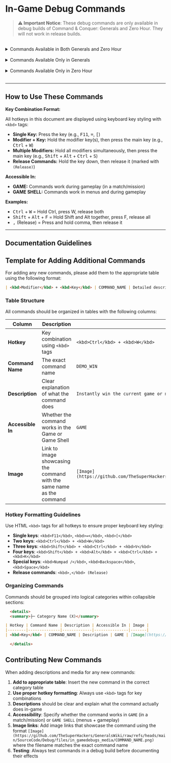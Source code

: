 <!-- markdownlint-disable MD033 -->
<!-- Needed to allow for <kbd> tags for keyboard key styling. -->
# In-Game Debug Commands

> **⚠️ Important Notice**: These debug commands are only available in debug builds of Command & Conquer: Generals
> and Zero Hour. They will not work in release builds.

<br>

<details>
<summary>Commands Available in Both Generals and Zero Hour</summary>

  <details>
  <summary>├─ Game State & Cheats (10)</summary>

| Hotkey | Command Name | Description | Accessible In | Image |
|--------|--------------|-------------|---------------|-------|
| <kbd>Ctrl</kbd> + <kbd>W</kbd> | DEMO_WIN | Instantly win the current game or mission | GAME | [Image](https://github.com/TheSuperHackers/GeneralsWiki/raw/refs/heads/main/SourceCode/Debug/files/in_gamedebugs_media/demo_win.png) |
| <kbd>Ctrl</kbd> + <kbd>=</kbd> | DEMO_ADDCASH | Adds 10000 cash to the player's current resources | GAME | [Image](https://github.com/TheSuperHackers/GeneralsWiki/raw/refs/heads/main/SourceCode/Debug/files/in_gamedebugs_media/demo_addcash.png) |
| <kbd>Alt</kbd> + <kbd>F</kbd> | DEMO_INSTANT_BUILD | Toggles instant building for all units and structures | GAME |  |
| <kbd>Ctrl</kbd> + <kbd>V</kbd> | DEMO_GIVE_VETERANCY | Grants the selected unit(s) a level of veterancy | GAME | [Image](https://github.com/TheSuperHackers/GeneralsWiki/raw/refs/heads/main/SourceCode/Debug/files/in_gamedebugs_media/demo_give_veterancy.png) |
| <kbd>Shift</kbd> + <kbd>Ctrl</kbd> + <kbd>V</kbd> | DEMO_TAKE_VETERANCY | Removes a level of veterancy from the selected unit(s) | GAME | [Image](https://github.com/TheSuperHackers/GeneralsWiki/raw/refs/heads/main/SourceCode/Debug/files/in_gamedebugs_media/demo_take_veterancy.png) |
| <kbd>Shift</kbd> + <kbd>Ctrl</kbd> + <kbd>P</kbd> | DEMO_GIVE_SCIENCEPURCHASEPOINTS | Gives the player 1 science purchase point | GAME | [Image](https://github.com/TheSuperHackers/GeneralsWiki/raw/refs/heads/main/SourceCode/Debug/files/in_gamedebugs_media/demo_give_sciencepurchasepoints.png) |
| <kbd>Shift</kbd> + <kbd>Alt</kbd> + <kbd>Ctrl</kbd> + <kbd>K</kbd> | DEMO_GIVE_ALL_SCIENCES | Instantly unlocks all sciences for the player | GAME | [Image](https://github.com/TheSuperHackers/GeneralsWiki/raw/refs/heads/main/SourceCode/Debug/files/in_gamedebugs_media/demo_give_all_sciences.png) |
| <kbd>Ctrl</kbd> + <kbd>K</kbd> | DEMO_GIVE_RANKLEVEL | Grants the player a rank level | GAME | [Image](https://github.com/TheSuperHackers/GeneralsWiki/raw/refs/heads/main/SourceCode/Debug/files/in_gamedebugs_media/demo_give_ranklevel.png) |
| <kbd>Shift</kbd> + <kbd>Ctrl</kbd> + <kbd>K</kbd> | DEMO_TAKE_RANKLEVEL | Subtracts the player's current rank level by 1 | GAME | [Image](https://github.com/TheSuperHackers/GeneralsWiki/raw/refs/heads/main/SourceCode/Debug/files/in_gamedebugs_media/demo_take_ranklevel.png) |
| <kbd>Ctrl</kbd> + <kbd>S</kbd> | DEMO_TOGGLE_SPECIAL_POWER_DELAYS | Toggles whether special powers, super weapons and abilities have a delay before they can be used again | GAME | [Image](https://github.com/TheSuperHackers/GeneralsWiki/raw/refs/heads/main/SourceCode/Debug/files/in_gamedebugs_media/demo_toggle_special_power_delays.png) |

  </details>

  <details>
  <summary>├─ Visual & Rendering (13)</summary>

| Hotkey | Command Name | Description | Accessible In | Image |
|--------|--------------|-------------|---------------|-------|
| <kbd>F11</kbd> | DEMO_TOGGLE_BEHIND_BUILDINGS | Toggles the outline around units when they are obscured by buildings | GAME | [Image](https://github.com/TheSuperHackers/GeneralsWiki/raw/refs/heads/main/SourceCode/Debug/files/in_gamedebugs_media/demo_toggle_behind_buildings.png) |
| <kbd>Ctrl</kbd> + <kbd>F10</kbd> | DEMO_TOGGLE_BW_VIEW | Toggles a black and white wireframe mode | GAME SHELL | [Image](https://github.com/TheSuperHackers/GeneralsWiki/raw/refs/heads/main/SourceCode/Debug/files/in_gamedebugs_media/demo_toggle_bw_view.png) |
| <kbd>Ctrl</kbd> + <kbd>F11</kbd> | DEMO_TOGGLE_RED_VIEW | Toggles a (useless?) red view mode | GAME SHELL | [Image](https://github.com/TheSuperHackers/GeneralsWiki/raw/refs/heads/main/SourceCode/Debug/files/in_gamedebugs_media/demo_toggle_red_view.png) |
| <kbd>Ctrl</kbd> + <kbd>F12</kbd> | DEMO_TOGGLE_GREEN_VIEW | Toggles a (useless?) green view mode | GAME SHELL | [Image](https://github.com/TheSuperHackers/GeneralsWiki/raw/refs/heads/main/SourceCode/Debug/files/in_gamedebugs_media/demo_toggle_green_view.png) |
| <kbd>Ctrl</kbd> + <kbd>F9</kbd> | DEMO_TOGGLE_MOTION_BLUR_ZOOM | Plays a (useless?) zoom animation with motion blur effects | GAME SHELL | [Image](https://github.com/TheSuperHackers/GeneralsWiki/raw/refs/heads/main/SourceCode/Debug/files/in_gamedebugs_media/demo_toggle_motion_blur_zoom.png) |
| <kbd>Ctrl</kbd> + <kbd>\</kbd> | DEMO_TOGGLE_RENDER | Toggles rendering of new frames (essentially freezes the game in place) | GAME |  |
| <kbd>/</kbd> | DEMO_TOGGLE_NO_DRAW | Toggles rendering of new frames (essentially freezes the game in place). Appears to be redundant with DEMO_TOGGLE_RENDER. **Note:** BROKEN, the off toggle does not work | GAME |  |
| <kbd>Shift</kbd> + <kbd>J</kbd> | DEMO_TOGGLE_SHADOW_VOLUMES | Toggles the rendering of shadow volumes | GAME | [Image](https://github.com/TheSuperHackers/GeneralsWiki/raw/refs/heads/main/SourceCode/Debug/files/in_gamedebugs_media/demo_toggle_shadow_volumes.png) |
| <kbd>]</kbd> | DEMO_TOGGLE_WATERPLANE | Toggles the rendering of the water plane (does not seem to work) | GAME |  |
| <kbd>[</kbd> | DEMO_TOGGLE_TRACKMARKS | Toggles the rendering of track marks on the ground | GAME |  |
| <kbd>Alt</kbd> + <kbd>W</kbd> | DEMO_TOGGLE_FEATHER_WATER | Visually cycles between different water depths | GAME | [Image](https://github.com/TheSuperHackers/GeneralsWiki/raw/refs/heads/main/SourceCode/Debug/files/in_gamedebugs_media/demo_toggle_feather_water.png) |
| <kbd>Ctrl</kbd> + <kbd>E</kbd> | DEMO_SHOW_EXTENTS | Toggles the visibility of the bounding box around units | GAME | [Image](https://github.com/TheSuperHackers/GeneralsWiki/raw/refs/heads/main/SourceCode/Debug/files/in_gamedebugs_media/demo_show_extents.png) |
| <kbd>Alt</kbd> + <kbd>H</kbd> | DEMO_SHOW_HEALTH | Toggles the visibility of health bars above units and structures | GAME | [Image](https://github.com/TheSuperHackers/GeneralsWiki/raw/refs/heads/main/SourceCode/Debug/files/in_gamedebugs_media/demo_show_health.png) |

  </details>

  <details>
  <summary>├─ Audio (5)</summary>

| Hotkey | Command Name | Description | Accessible In | Image |
|--------|--------------|-------------|---------------|-------|
| <kbd>Shift</kbd> + <kbd>Ctrl</kbd> + <kbd>S</kbd> | DEMO_TOGGLE_SOUND | Toggles game audio on and off | GAME |  |
| <kbd>Shift</kbd> + <kbd>Ctrl</kbd> + <kbd>M</kbd> | DEMO_TOGGLE_MUSIC | Toggles game music on and off | GAME | [Image](https://github.com/TheSuperHackers/GeneralsWiki/raw/refs/heads/main/SourceCode/Debug/files/in_gamedebugs_media/demo_toggle_music.png) |
| <kbd>Shift</kbd> + <kbd>M</kbd> | DEMO_MUSIC_NEXT_TRACK | Skips to the next music track in the playlist | GAME | [Image](https://github.com/TheSuperHackers/GeneralsWiki/raw/refs/heads/main/SourceCode/Debug/files/in_gamedebugs_media/demo_music_next_track.png) |
| <kbd>Ctrl</kbd> + <kbd>M</kbd> | DEMO_MUSIC_PREV_TRACK | Skips to the previous music track in the playlist | GAME | [Image](https://github.com/TheSuperHackers/GeneralsWiki/raw/refs/heads/main/SourceCode/Debug/files/in_gamedebugs_media/demo_music_prev_track.png) |
| <kbd>Shift</kbd> + <kbd>A</kbd> | DEMO_TOGGLE_AUDIODEBUG | Toggles audio debugging information on and off | GAME SHELL | [Image](https://github.com/TheSuperHackers/GeneralsWiki/raw/refs/heads/main/SourceCode/Debug/files/in_gamedebugs_media/demo_toggle_audiodebug.png) |

  </details>

  <details>
  <summary>├─ Camera & View (8)</summary>

| Hotkey | Command Name | Description | Accessible In | Image |
|--------|--------------|-------------|---------------|-------|
| <kbd>Shift</kbd> + <kbd>Ctrl</kbd> + <kbd>L</kbd> | DEMO_LOCK_CAMERA_TO_SELECTION | Locks the camera to the currently selected unit or structure | GAME |  |
| <kbd>Shift</kbd> + <kbd>Ctrl</kbd> + <kbd>C</kbd> | DEMO_TOGGLE_CAMERA_DEBUG | Needs further information | GAME | [Image](https://github.com/TheSuperHackers/GeneralsWiki/raw/refs/heads/main/SourceCode/Debug/files/in_gamedebugs_media/demo_toggle_camera_debug.png) |
| <kbd>Shift</kbd> + <kbd>Alt</kbd> + <kbd>Ctrl</kbd> + <kbd>C</kbd> | DEMO_TOGGLE_ZOOM_LOCK | Toggles the camera's zoom limitations, allowing for unrestricted zooming in and out when disabled | GAME | [Image](https://github.com/TheSuperHackers/GeneralsWiki/raw/refs/heads/main/SourceCode/Debug/files/in_gamedebugs_media/demo_toggle_zoom_lock.png) |
| <kbd>,</kbd> | DEMO_BEGIN_ADJUST_PITCH | Begins adjusting the camera's pitch | GAME | [Image](https://github.com/TheSuperHackers/GeneralsWiki/raw/refs/heads/main/SourceCode/Debug/files/in_gamedebugs_media/demo_begin_adjust_pitch%20%26%20demo_end_adjust_pitch.png) |
| <kbd>,</kbd> (Release) | DEMO_END_ADJUST_PITCH | Ends adjusting the camera's pitch | GAME | [Image](https://github.com/TheSuperHackers/GeneralsWiki/raw/refs/heads/main/SourceCode/Debug/files/in_gamedebugs_media/demo_begin_adjust_pitch%20%26%20demo_end_adjust_pitch.png) |
| <kbd>.</kbd> | DEMO_BEGIN_ADJUST_FOV | Begins adjusting the camera's field of view (FOV) | GAME | [Image](https://github.com/TheSuperHackers/GeneralsWiki/raw/refs/heads/main/SourceCode/Debug/files/in_gamedebugs_media/demo_begin_adjust_fov%20%26%20demo_end_adjust_fov.png) |
| <kbd>.</kbd> (Release) | DEMO_END_ADJUST_FOV | Ends adjusting the camera's field of view (FOV) | GAME | [Image](https://github.com/TheSuperHackers/GeneralsWiki/raw/refs/heads/main/SourceCode/Debug/files/in_gamedebugs_media/demo_begin_adjust_fov%20%26%20demo_end_adjust_fov.png) |
| <kbd>Shift</kbd> + <kbd>Ctrl</kbd> + <kbd>D</kbd> | DEMO_TIME_OF_DAY | Cycles through different times of day | GAME | [Image](https://github.com/TheSuperHackers/GeneralsWiki/raw/refs/heads/main/SourceCode/Debug/files/in_gamedebugs_media/demo_time_of_day.png) |

  </details>

  <details>
  <summary>├─ AI & Team (3)</summary>

| Hotkey | Command Name | Description | Accessible In | Image |
|--------|--------------|-------------|---------------|-------|
| <kbd>Shift</kbd> + <kbd>Ctrl</kbd> + <kbd>Space</kbd> | DEMO_SWITCH_TEAMS | Cycles through the players in the game, sequentially passing control to each one | GAME | [Image](https://github.com/TheSuperHackers/GeneralsWiki/raw/refs/heads/main/SourceCode/Debug/files/in_gamedebugs_media/demo_switch_teams.png) |
| <kbd>Ctrl</kbd> + <kbd>T</kbd> | DEMO_SWITCH_TEAMS_CHINA_USA | Cycles through USA and China players in the game on the same team as the player, sequentially passing control to each one | GAME |  |
| <kbd>Ctrl</kbd> + <kbd>A</kbd> | DEMO_TOGGLE_AI_DEBUG | Toggles visual AI debugging information on and off | GAME | [Image](https://github.com/TheSuperHackers/GeneralsWiki/raw/refs/heads/main/SourceCode/Debug/files/in_gamedebugs_media/demo_toggle_ai_debug.png) |

  </details>

  <details>
  <summary>├─ Debug Information & Stats (9)</summary>

| Hotkey | Command Name | Description | Accessible In | Image |
|--------|--------------|-------------|---------------|-------|
| <kbd>Ctrl</kbd> + <kbd>Q</kbd> | DEMO_TOGGLE_DEBUG_STATS | Toggles the visibility of debug information overlays | GAME SHELL | [Image](https://github.com/TheSuperHackers/GeneralsWiki/raw/refs/heads/main/SourceCode/Debug/files/in_gamedebugs_media/demo_toggle_debug_stats.png) |
| <kbd>Ctrl</kbd> + <kbd>L</kbd> | DEMO_TOGGLE_METRICS | Needs further information | GAME |  |
| <kbd>Shift</kbd> + <kbd>Ctrl</kbd> + <kbd>Q</kbd> | DEMO_TOGGLE_GRAPHICALFRAMERATEBAR | Toggles the world's most useless graphical frame rate bar on and off | GAME SHELL | [Image](https://github.com/TheSuperHackers/GeneralsWiki/raw/refs/heads/main/SourceCode/Debug/files/in_gamedebugs_media/demo_toggle_graphicalframeratebar.png) |
| <kbd>Shift</kbd> + <kbd>Alt</kbd> + <kbd>V</kbd> | DEMO_TOGGLE_VISIONDEBUG | Toggles the visibility of the vision debug overlay for units and structures | GAME | [Image](https://github.com/TheSuperHackers/GeneralsWiki/raw/refs/heads/main/SourceCode/Debug/files/in_gamedebugs_media/demo_toggle_visiondebug.png) |
| <kbd>Shift</kbd> + <kbd>Ctrl</kbd> + <kbd>B</kbd> | DEMO_TOGGLE_PROJECTILEDEBUG | Toggles the visibility of visual projectile debug information | GAME | [Image](https://github.com/TheSuperHackers/GeneralsWiki/raw/refs/heads/main/SourceCode/Debug/files/in_gamedebugs_media/demo_toggle_projectiledebug.png) |
| <kbd>Ctrl</kbd> + <kbd>P</kbd> | DEMO_TOGGLE_PARTICLEDEBUG | Toggles the visibility of visual particle debug information | GAME | [Image](https://github.com/TheSuperHackers/GeneralsWiki/raw/refs/heads/main/SourceCode/Debug/files/in_gamedebugs_media/demo_toggle_particledebug.png) |
| <kbd>Ctrl</kbd> + <kbd>O</kbd> | DEMO_TOGGLE_CASHMAPDEBUG | Toggles the visibility of visual cash map debug information | GAME | [Image](https://github.com/TheSuperHackers/GeneralsWiki/raw/refs/heads/main/SourceCode/Debug/files/in_gamedebugs_media/demo_toggle_cashmapdebug.png) |
| <kbd>Shift</kbd> + <kbd>Ctrl</kbd> + <kbd>O</kbd> | DEMO_TOGGLE_THREATDEBUG | Toggles the visibility of visual threat debug information | GAME |  |
| <kbd>Ctrl</kbd> + <kbd>D</kbd> | DEMO_DEBUG_SELECTION | Toggles the visibility of the selected unit(s) or structure's debug information | GAME | [Image](https://github.com/TheSuperHackers/GeneralsWiki/raw/refs/heads/main/SourceCode/Debug/files/in_gamedebugs_media/demo_debug_selection.png) |

  </details>

  <details>
  <summary>├─ Map & Fog of War (3)</summary>

| Hotkey | Command Name | Description | Accessible In | Image |
|--------|--------------|-------------|---------------|-------|
| <kbd>Shift</kbd> + <kbd>Alt</kbd> + <kbd>F</kbd> | DEMO_TOGGLE_FOGOFWAR | Toggles the rendering of certain things in the fog of war (Useless?) | GAME | [Image](https://github.com/TheSuperHackers/GeneralsWiki/raw/refs/heads/main/SourceCode/Debug/files/in_gamedebugs_media/demo_toggle_fogofwar.png) |
| <kbd>Shift</kbd> + <kbd>Ctrl</kbd> + <kbd>R</kbd> | DEMO_ENSHROUD | Shrouds all areas of the map that are not currently visible to the player or their allies | GAME | [Image](https://github.com/TheSuperHackers/GeneralsWiki/raw/refs/heads/main/SourceCode/Debug/files/in_gamedebugs_media/demo_enshroud.png) |
| <kbd>Ctrl</kbd> + <kbd>R</kbd> | DEMO_DESHROUD | Fully reveals the entire map, removing all fog of war and shroud | GAME | [Image](https://github.com/TheSuperHackers/GeneralsWiki/raw/refs/heads/main/SourceCode/Debug/files/in_gamedebugs_media/demo_deshroud.png) |

  </details>

  <details>
  <summary>├─ Combat & Units (5)</summary>

| Hotkey | Command Name | Description | Accessible In | Image |
|--------|--------------|-------------|---------------|-------|
| <kbd>Shift</kbd> + <kbd>Ctrl</kbd> + <kbd>Numpad /</kbd> | DEMO_KILL_ALL_ENEMIES | Instantly kills all enemies on the map | GAME | [Image](https://github.com/TheSuperHackers/GeneralsWiki/raw/refs/heads/main/SourceCode/Debug/files/in_gamedebugs_media/demo_kill_all_enemies.png) |
| <kbd>Shift</kbd> + <kbd>Ctrl</kbd> + <kbd>X</kbd> | DEMO_KILL_SELECTION | Instantly kills the currently selected unit or structure. Only works on units and structures belonging to the player | GAME | [Image](https://github.com/TheSuperHackers/GeneralsWiki/raw/refs/heads/main/SourceCode/Debug/files/in_gamedebugs_media/demo_kill_selection.png) |
| <kbd>Ctrl</kbd> + <kbd>X</kbd> | DEMO_TOGGLE_HURT_ME_MODE | Toggles the "Hurt Me" mode, causing 10% damage every time a unit or structure is selected | GAME | [Image](https://github.com/TheSuperHackers/GeneralsWiki/raw/refs/heads/main/SourceCode/Debug/files/in_gamedebugs_media/demo_toggle_hurt_me_mode.png) |
| <kbd>Alt</kbd> + <kbd>G</kbd> | DEMO_TOGGLE_HAND_OF_GOD_MODE | Toggles the "Hand of God" mode, allowing the player to instantly destroy any unit or structure by selecting it | GAME | [Image](https://github.com/TheSuperHackers/GeneralsWiki/raw/refs/heads/main/SourceCode/Debug/files/in_gamedebugs_media/demo_toggle_hand_of_god_mode.png) |
| <kbd>Shift</kbd> + <kbd>B</kbd> | DEMO_BATTLE_CRY | Plays a battle cry sound effect (Useless?) | GAME |  |

  </details>

  <details>
  <summary>├─ Performance & Level of Detail (5)</summary>

| Hotkey | Command Name | Description | Accessible In | Image |
|--------|--------------|-------------|---------------|-------|
| <kbd>-</kbd> | DEMO_LOD_DECREASE | Decreases the level of detail (LOD) by one level for all objects in the game | GAME | [Image](https://github.com/TheSuperHackers/GeneralsWiki/raw/refs/heads/main/SourceCode/Debug/files/in_gamedebugs_media/demo_lod_decrease%20%26%20demo_lod_increase.png) |
| <kbd>=</kbd> | DEMO_LOD_INCREASE | Increases the level of detail (LOD) by one level for all objects in the game | GAME | [Image](https://github.com/TheSuperHackers/GeneralsWiki/raw/refs/heads/main/SourceCode/Debug/files/in_gamedebugs_media/demo_lod_decrease%20%26%20demo_lod_increase.png) |
| <kbd>Alt</kbd> + <kbd>-</kbd> | DEMO_CYCLE_LOD_LEVEL | Cycles through the available LOD levels for all objects in the game | GAME | [Image](https://github.com/TheSuperHackers/GeneralsWiki/raw/refs/heads/main/SourceCode/Debug/files/in_gamedebugs_media/demo_cycle_lod_level.png) |
| <kbd>Ctrl</kbd> + <kbd>J</kbd> | DEMO_INCR_ANIM_SKATE_SPEED | Increases the animation skate speed for all units and structures in the game (Needs further information) | GAME | [Image](https://github.com/TheSuperHackers/GeneralsWiki/raw/refs/heads/main/SourceCode/Debug/files/in_gamedebugs_media/demo_incr_anim_skate_speed%20%26%20demo_decr_anim_skate_speed.png) |
| <kbd>Shift</kbd> + <kbd>Ctrl</kbd> + <kbd>J</kbd> | DEMO_DECR_ANIM_SKATE_SPEED | Decreases the animation skate speed for all units and structures in the game (Needs further information) | GAME | [Image](https://github.com/TheSuperHackers/GeneralsWiki/raw/refs/heads/main/SourceCode/Debug/files/in_gamedebugs_media/demo_incr_anim_skate_speed%20%26%20demo_decr_anim_skate_speed.png) |

  </details>

  <details>
  <summary>├─ System & Technical (8)</summary>

| Hotkey | Command Name | Description | Accessible In | Image |
|--------|--------------|-------------|---------------|-------|
| <kbd>Shift</kbd> + <kbd>Ctrl</kbd> + <kbd>A</kbd> | DEMO_DUMP_ASSETS | (Needs further information) | GAME |  |
| <kbd>Shift</kbd> + <kbd>F11</kbd> | DEMO_TOGGLE_AVI | (Needs further information) | GAME SHELL |  |
| <kbd>Shift</kbd> + <kbd>Alt</kbd> + <kbd>Ctrl</kbd> + <kbd>N</kbd> | DEMO_TOGGLE_NETWORK | (Needs further information) | GAME |  |
| <kbd>Alt</kbd> + <kbd>T</kbd> | DEMO_TOGGLE_MESSAGE_TEXT | Toggles the visibility of in-game messages | GAME | [Image](https://github.com/TheSuperHackers/GeneralsWiki/raw/refs/heads/main/SourceCode/Debug/files/in_gamedebugs_media/demo_toggle_message_text.png) |
| <kbd>Ctrl</kbd> + <kbd>G</kbd> | DEMO_VTUNE_ON | (Needs further information) | GAME |  |
| <kbd>Shift</kbd> + <kbd>Ctrl</kbd> + <kbd>G</kbd> | DEMO_VTUNE_OFF | (Needs further information) | GAME |  |
| <kbd>Alt</kbd> + <kbd>O</kbd> | DEBUG_DUMP_PLAYER_OBJECTS | (Needs further information) | GAME |  |
| <kbd>Shift</kbd> + <kbd>Alt</kbd> + <kbd>O</kbd> | DEBUG_DUMP_ALL_PLAYER_OBJECTS | (Needs further information) | GAME |  |

  </details>

  <details>
  <summary>├─ Scripts & Movies (10)</summary>

| Hotkey | Command Name | Description | Accessible In | Image |
|--------|--------------|-------------|---------------|-------|
| <kbd>Shift</kbd> + <kbd>Ctrl</kbd> + <kbd>F1</kbd> | DEMO_RUNSCRIPT1 | (Needs further information) | GAME |  |
| <kbd>Shift</kbd> + <kbd>Ctrl</kbd> + <kbd>F2</kbd> | DEMO_RUNSCRIPT2 | (Needs further information) | GAME |  |
| <kbd>Shift</kbd> + <kbd>Ctrl</kbd> + <kbd>F3</kbd> | DEMO_RUNSCRIPT3 | (Needs further information) | GAME |  |
| <kbd>Shift</kbd> + <kbd>Ctrl</kbd> + <kbd>F4</kbd> | DEMO_RUNSCRIPT4 | (Needs further information) | GAME |  |
| <kbd>Shift</kbd> + <kbd>Ctrl</kbd> + <kbd>F5</kbd> | DEMO_RUNSCRIPT5 | (Needs further information) | GAME |  |
| <kbd>Shift</kbd> + <kbd>Ctrl</kbd> + <kbd>F6</kbd> | DEMO_RUNSCRIPT6 | (Needs further information) | GAME |  |
| <kbd>Shift</kbd> + <kbd>Ctrl</kbd> + <kbd>F7</kbd> | DEMO_RUNSCRIPT7 | (Needs further information) | GAME |  |
| <kbd>Shift</kbd> + <kbd>Ctrl</kbd> + <kbd>F8</kbd> | DEMO_RUNSCRIPT8 | (Needs further information) | GAME |  |
| <kbd>Shift</kbd> + <kbd>Ctrl</kbd> + <kbd>F9</kbd> | DEMO_RUNSCRIPT9 | (Needs further information) | GAME |  |
| <kbd>Shift</kbd> + <kbd>Ctrl</kbd> + <kbd>Tab</kbd> | DEMO_NEXT_OBJECTIVE_MOVIE | (Needs further information) | GAME |  |

  </details>

</details>

<br>

<details>
<summary>Commands Available Only in Generals</summary>

| Hotkey | Command Name | Description | Accessible In | Image |
|--------|--------------|-------------|---------------|-------|
| <kbd>Shift</kbd> + <kbd>Ctrl</kbd> + <kbd>Backspace</kbd> | DEMO_INSTANT_QUIT | (Needs further information) | GAME SHELL |  |

</details>

<br>

<details>
<summary>Commands Available Only in Zero Hour</summary>

  <details>
  <summary>├─ Performance Analysis (4)</summary>

| Hotkey | Command Name | Description | Accessible In | Image |
|--------|--------------|-------------|---------------|-------|
| <kbd>Shift</kbd> + <kbd>Alt</kbd> + <kbd>Ctrl</kbd> + <kbd>Q</kbd> | DEBUG_OBJECT_ID_PERFORMANCE | (Needs further information) | GAME | [Image](https://github.com/TheSuperHackers/GeneralsWiki/raw/refs/heads/main/SourceCode/Debug/files/in_gamedebugs_media/debug_object_id_performance.png) |
| <kbd>Shift</kbd> + <kbd>Alt</kbd> + <kbd>Ctrl</kbd> + <kbd>A</kbd> | DEBUG_DRAWABLE_ID_PERFORMANCE | (Needs further information) | GAME | [Image](https://github.com/TheSuperHackers/GeneralsWiki/raw/refs/heads/main/SourceCode/Debug/files/in_gamedebugs_media/debug_drawable_id_performance.png) |
| <kbd>Shift</kbd> + <kbd>Alt</kbd> + <kbd>Ctrl</kbd> + <kbd>W</kbd> | DEBUG_SLEEPY_UPDATE_PERFORMANCE | (Needs further information) | GAME | [Image](https://github.com/TheSuperHackers/GeneralsWiki/raw/refs/heads/main/SourceCode/Debug/files/in_gamedebugs_media/debug_sleepy_update_performance.png) |
| <kbd>Alt</kbd> + <kbd>Q</kbd> | DEMO_PERFORM_STATISTICAL_DUMP | (Needs further information) | GAME SHELL | [Image](https://github.com/TheSuperHackers/GeneralsWiki/raw/refs/heads/main/SourceCode/Debug/files/in_gamedebugs_media/demo_perform_statistical_dump.png) |

  </details>

  <details>
  <summary>├─ Game Features (1)</summary>

| Hotkey | Command Name | Description | Accessible In | Image |
|--------|--------------|-------------|---------------|-------|
| <kbd>Shift</kbd> + <kbd>Alt</kbd> + <kbd>Ctrl</kbd> + <kbd>S</kbd> | DEMO_TOGGLE_SUPPLY_CENTER_PLACEMENT | (Needs further information) | GAME |  |

  </details>

  <details>
  <summary>├─ Audio (1)</summary>

| Hotkey | Command Name | Description | Accessible In | Image |
|--------|--------------|-------------|---------------|-------|
| <kbd>Shift</kbd> + <kbd>Alt</kbd> + <kbd>A</kbd> | DEMO_SHOW_AUDIO_LOCATIONS | Displays visual overlays regarding audio (Needs further information) | GAME SHELL | [Image](https://github.com/TheSuperHackers/GeneralsWiki/raw/refs/heads/main/SourceCode/Debug/files/in_gamedebugs_media/demo_show_audio_locations.png) |

  </details>

</details>

<br>

---

## How to Use These Commands

**Key Combination Format:**

All hotkeys in this document are displayed using keyboard key styling with `<kbd>` tags:

- **Single Key:** Press the key (e.g., <kbd>F11</kbd>, <kbd>=</kbd>, <kbd>[</kbd>)
- **Modifier + Key:** Hold the modifier key(s), then press the main key (e.g., <kbd>Ctrl</kbd> + <kbd>W</kbd>)
- **Multiple Modifiers:** Hold all modifiers simultaneously, then press the main key
  (e.g., <kbd>Shift</kbd> + <kbd>Alt</kbd> + <kbd>Ctrl</kbd> + <kbd>S</kbd>)
- **Release Commands:** Hold the key down, then release it (marked with `(Release)`)

**Accessible In:**

- **GAME:** Commands work during gameplay (in a match/mission)
- **GAME SHELL:** Commands work in menus and during gameplay

**Examples:**

- <kbd>Ctrl</kbd> + <kbd>W</kbd> = Hold Ctrl, press W, release both
- <kbd>Shift</kbd> + <kbd>Alt</kbd> + <kbd>F</kbd> = Hold Shift and Alt together, press F, release all
- <kbd>,</kbd> (Release) = Press and hold comma, then release it

---

## Documentation Guidelines

## Template for Adding Additional Commands

For adding any new commands, please add them to the appropriate table using the following format:

```markdown
| <kbd>Modifier</kbd> + <kbd>Key</kbd> | COMMAND_NAME | Detailed description of what the command does | GAME/SHELL | [Image](https://github.com/TheSuperHackers/GeneralsWiki/raw/refs/heads/main/SourceCode/Debug/files/in_gamedebugs_media/COMMAND_NAME.png) |
```

### Table Structure

All commands should be organized in tables with the following columns:

| Column | Description | Example |
|--------|-------------|---------|
| **Hotkey** | Key combination using `<kbd>` tags | `<kbd>Ctrl</kbd> + <kbd>W</kbd>` |
| **Command Name** | The exact command name | `DEMO_WIN` |
| **Description** | Clear explanation of what the command does | `Instantly win the current game or mission` |
| **Accessible In** | Whether the command works in the Game or Game Shell | `GAME`|
| **Image** | Link to image showcasing the command with the same name as the command | `[Image](https://github.com/TheSuperHackers/GeneralsWiki/raw/refs/heads/main/SourceCode/Debug/files/in_gamedebugs_media/DEMO_WIN.png)` |

### Hotkey Formatting Guidelines

Use HTML `<kbd>` tags for all hotkeys to ensure proper keyboard key styling:

- **Single keys**: `<kbd>F11</kbd>`, `<kbd>=</kbd>`, `<kbd>[</kbd>`
- **Two keys**: `<kbd>Ctrl</kbd> + <kbd>W</kbd>`
- **Three keys**: `<kbd>Shift</kbd> + <kbd>Ctrl</kbd> + <kbd>V</kbd>`
- **Four keys**: `<kbd>Shift</kbd> + <kbd>Alt</kbd> + <kbd>Ctrl</kbd> + <kbd>K</kbd>`
- **Special keys**: `<kbd>Numpad /</kbd>`, `<kbd>Backspace</kbd>`, `<kbd>Space</kbd>`
- **Release commands**: `<kbd>,</kbd> (Release)`

### Organizing Commands

Commands should be grouped into logical categories within collapsible sections:

```markdown
  <details>
  <summary>├─ Category Name (X)</summary>

| Hotkey | Command Name | Description | Accessible In | Image |
|--------|--------------|-------------|---------------|-------|
| <kbd>Key</kbd> | COMMAND_NAME | Description | GAME | [Image](https://github.com/TheSuperHackers/GeneralsWiki/raw/refs/heads/main/SourceCode/Debug/files/in_gamedebugs_media/COMMAND_NAME.png) |

  </details>
```

## Contributing New Commands

When adding descriptions and media for any new commands:

1. **Add to appropriate table**: Insert the new command in the correct category table
2. **Use proper hotkey formatting**: Always use `<kbd>` tags for key combinations
3. **Descriptions** should be clear and explain what the command actually does in-game
4. **Accessibility**: Specify whether the command works in `GAME` (in a match/mission) or `GAME SHELL` (menus + gameplay)
5. **Image links**: Add image links that showcase the command using the format
   `[Image](https://github.com/TheSuperHackers/GeneralsWiki/raw/refs/heads/main/SourceCode/Debug/files/in_gamedebugs_media/COMMAND_NAME.png)`
   where the filename matches the exact command name
6. **Testing**: Always test commands in a debug build before documenting their effects
